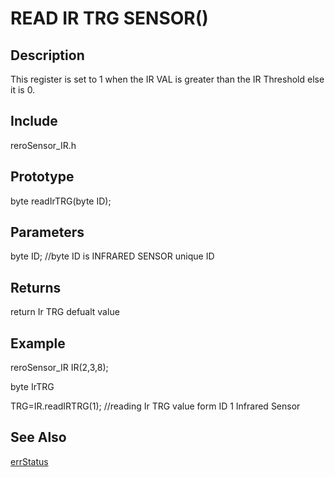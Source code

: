 # READ IR TRG SENSOR() #

## Description ##
This register is set to 1 when the IR VAL is greater than the IR Threshold else it is 0. 

## Include ##
reroSensor_IR.h

## Prototype ##
byte readIrTRG(byte ID);

## Parameters ##
byte ID; //byte ID is INFRARED SENSOR unique ID

## Returns ##
return Ir TRG defualt value 

## Example ##
reroSensor_IR IR(2,3,8);

byte IrTRG

TRG=IR.readIRTRG(1); //reading Ir TRG value form ID 1 Infrared Sensor

## See Also ##

[errStatus](https://github.com/syamimi96/Cytron-Rero-Infrared-Sensor/blob/wiki/Example/errorStatus)
